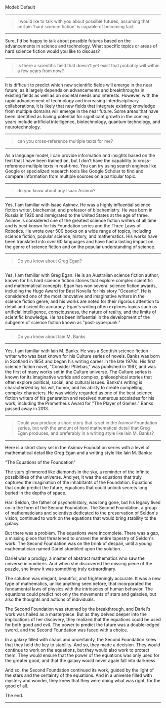 Model: Default

---

> I would ike to talk with you about possible futures, assuming that certain 'hard science fiction' is capable of becoming fact

---

Sure, I'd be happy to talk about possible futures based on the advancements in science and technology. What specific topics or areas of hard science fiction would you like to discuss?

---

> Is there a scientific field that doesn't yet exist that probably will within a few years from now?

---

It is difficult to predict which new scientific fields will emerge in the near future, as it largely depends on advancements and breakthroughs in existing fields as well as on societal needs and interests. However, with the rapid advancement of technology and increasing interdisciplinary collaborations, it is likely that new fields that integrate existing knowledge from multiple domains will emerge in the near future. Some areas that have been identified as having potential for significant growth in the coming years include artificial intelligence, biotechnology, quantum technology, and neurotechnology.

---

> can you cross-reference multiple texts for me?

---

As a language model, I can provide information and insights based on the text that I have been trained on, but I don't have the capability to cross-reference multiple texts in real-time. You can try using search engines like Google or specialized research tools like Google Scholar to find and compare information from multiple sources on a particular topic.

---

> do you know about any Isaac Asimov?

---

Yes, I am familiar with Isaac Asimov. He was a highly influential science fiction writer, biochemist, and professor of biochemistry. He was born in Russia in 1920 and immigrated to the United States at the age of three. Asimov is considered one of the greatest science fiction writers of all time and is best known for his Foundation series and the Three Laws of Robotics. He wrote over 500 books on a wide range of topics, including science fiction, popular science, history, and mathematics. His works have been translated into over 60 languages and have had a lasting impact on the genre of science fiction and on the popular understanding of science.

---

> Do you know about Greg Egan?

---

Yes, I am familiar with Greg Egan. He is an Australian science fiction author, known for his hard science fiction stories that explore complex scientific and mathematical concepts. Egan has won several science fiction awards, including the Hugo Award for Best Novella for his story "Oceanic". He is considered one of the most innovative and imaginative writers in the science fiction genre, and his works are noted for their rigorous attention to detail and scientific accuracy. Egan's writing often explores topics such as artificial intelligence, consciousness, the nature of reality, and the limits of scientific knowledge. He has been influential in the development of the subgenre of science fiction known as "post-cyberpunk."

---

> Do you know about Iain M. Banks

---

Yes, I am familiar with Iain M. Banks. He was a Scottish science fiction writer who was best known for his Culture series of novels. Banks was born in Scotland in 1954 and began his writing career in the late 1970s. His first science fiction novel, "Consider Phlebas," was published in 1987, and was the first of many works set in the Culture universe. The Culture series is known for its imaginative worlds and complex, philosophical stories that often explore political, social, and cultural issues. Banks's writing is characterized by his wit, humor, and his ability to create compelling, complex characters. He was widely regarded as one of the best science fiction writers of his generation and received numerous accolades for his work, including the Prometheus Award for "The Player of Games." Banks passed away in 2013.

---

> Could you produce a short story that is set in the Asimov Foundation series, but with the amount of hard mathematical detail that Greg Egan produces, and preferably in a writing style like Iain M. Banks?

---

Here is a short story set in the Asimov Foundation series with a level of mathematical detail like Greg Egan and a writing style like Iain M. Banks:

"The Equations of the Foundation"

The stars glimmered like diamonds in the sky, a reminder of the infinite possibilities of the universe. And yet, it was the equations that truly captured the imagination of the inhabitants of the Foundation. Equations that could predict the future, equations that could unlock secrets long buried in the depths of space.

Hari Seldon, the father of psychohistory, was long gone, but his legacy lived on in the form of the Second Foundation. The Second Foundation, a group of mathematicians and scientists dedicated to the preservation of Seldon's vision, continued to work on the equations that would bring stability to the galaxy.

But there was a problem. The equations were incomplete. There was a gap, a missing piece that threatened to unravel the entire tapestry of Seldon's work. The Second Foundation was on the brink of despair, until a young mathematician named Dariel stumbled upon the solution.

Dariel was a prodigy, a master of abstract mathematics who saw the universe in numbers. And when she discovered the missing piece of the puzzle, she knew it was something truly extraordinary.

The solution was elegant, beautiful, and frighteningly accurate. It was a new type of mathematics, unlike anything seen before, that incorporated the fundamental laws of physics with the intricacies of human behavior. The equations could predict not only the movements of stars and galaxies, but also the thoughts and actions of individuals.

The Second Foundation was stunned by the breakthrough, and Dariel's work was hailed as a masterpiece. But as they delved deeper into the implications of her discovery, they realized that the equations could be used for both good and evil. The power to predict the future was a double-edged sword, and the Second Foundation was faced with a choice.

In a galaxy filled with chaos and uncertainty, the Second Foundation knew that they held the key to stability. And so, they made a decision. They would continue to work on the equations, but they would also work to protect them. They would ensure that the power of the equations was only used for the greater good, and that the galaxy would never again fall into darkness.

And so, the Second Foundation continued its work, guided by the light of the stars and the certainty of the equations. And in a universe filled with mystery and wonder, they knew that they were doing what was right, for the good of all.

The end.

---
